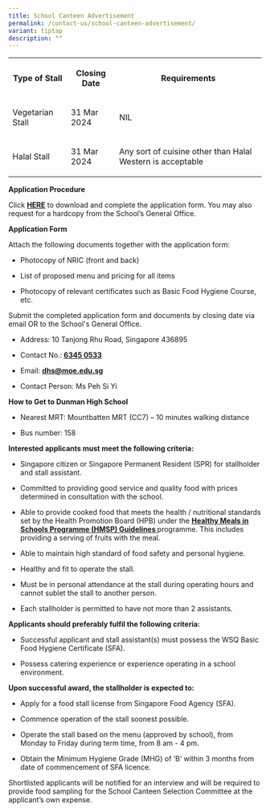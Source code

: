 ```yaml
---
title: School Canteen Advertisement
permalink: /contact-us/school-canteen-advertisement/
variant: tiptap
description: ""
---
```

<table>
<tbody>
<tr>
<th rowspan="1" colspan="1">
<p>Type of Stall</p>
</th>
<th rowspan="1" colspan="1">
<p>Closing Date</p>
</th>
<th rowspan="1" colspan="1">
<p>Requirements</p>
</th>
</tr>
<tr>
<td rowspan="1" colspan="1">
<p>Vegetarian Stall</p>
</td>
<td rowspan="1" colspan="1">
<p>31 Mar 2024</p>
</td>
<td rowspan="1" colspan="1">
<p>NIL</p>
</td>
</tr>
<tr>
<td rowspan="1" colspan="1">
<p>Halal Stall</p>
</td>
<td rowspan="1" colspan="1">
<p>31 Mar 2024</p>
</td>
<td rowspan="1" colspan="1">
<p>Any sort of cuisine other than Halal Western is acceptable</p>
</td>
</tr>
</tbody>
</table>
<p></p>
<p><strong>Application Procedure</strong>
</p>
<p>Click <strong><a href="/files/canteen_stall_application_form.pdf" rel="noopener noreferrer nofollow" target="_blank">HERE</a></strong> to
download and complete the application form. You may also request for a
hardcopy from the School’s General Office.</p>
<p></p>
<p><strong>Application Form</strong>
</p>
<p>Attach the following documents together with the application form:</p>
<ul data-tight="true" class="tight">
<li>
<p>Photocopy of NRIC (front and back)</p>
</li>
<li>
<p>List of proposed menu and pricing for all items</p>
</li>
<li>
<p>Photocopy of relevant certificates such as Basic Food Hygiene Course,
etc.</p>
</li>
</ul>
<p></p>
<p>Submit the completed application form and documents by closing date via
email OR to the School's General Office.</p>
<ul data-tight="true" class="tight">
<li>
<p>Address: 10 Tanjong Rhu Road, Singapore 436895</p>
</li>
<li>
<p>Contact No.:<strong> <a href="tel:6345 0533" rel="noopener noreferrer nofollow" target="_blank">6345 0533</a></strong>
</p>
</li>
<li>
<p>Email: <strong><a href="mailto:dhs@moe.edu.sg" rel="noopener noreferrer nofollow" target="_blank">dhs@moe.edu.sg</a></strong>
</p>
</li>
<li>
<p>Contact Person: Ms Peh Si Yi</p>
</li>
</ul>
<p></p>
<p><strong>How to Get to Dunman High School</strong>
</p>
<ul data-tight="true" class="tight">
<li>
<p>Nearest MRT: Mountbatten MRT (CC7) – 10 minutes walking distance</p>
</li>
<li>
<p>Bus number: 158</p>
</li>
</ul>
<p></p>
<p><strong>Interested applicants must meet the following criteria:</strong>
</p>
<ul data-tight="true" class="tight">
<li>
<p>Singapore citizen or Singapore Permanent Resident (SPR) for stallholder
and stall assistant.</p>
</li>
<li>
<p>Committed to providing good service and quality food with prices determined
in consultation with the school.</p>
</li>
<li>
<p>Able to provide cooked food that meets the health / nutritional standards
set by the Health Promotion Board (HPB) under the <strong><a href="https://hpb.gov.sg/docs/default-source/default-document-library/healthy-meals-in-school-programme-v2-0-guidelines_final88c1ad7eb0824d0ca7e4a4be73092659.pdf?sfvrsn=9c43e02b_0" rel="noopener noreferrer nofollow" target="_blank">Healthy Meals in Schools Programme (HMSP) Guidelines </a></strong>programme.
This includes providing a serving of fruits with the meal.</p>
</li>
<li>
<p>Able to maintain high standard of food safety and personal hygiene.</p>
</li>
<li>
<p>Healthy and fit to operate the stall.</p>
</li>
<li>
<p>Must be in personal attendance at the stall during operating hours and
cannot sublet the stall to another person.</p>
</li>
<li>
<p>Each stallholder is permitted to have not more than 2 assistants.</p>
<p></p>
</li>
</ul>
<p><strong>Applicants should preferably fulfil the following criteria:</strong>
</p>
<ul data-tight="true" class="tight">
<li>
<p>Successful applicant and stall assistant(s) must possess the WSQ Basic
Food Hygiene Certificate (SFA).</p>
</li>
<li>
<p>Possess catering experience or experience operating in a school environment.</p>
<p></p>
</li>
</ul>
<p><strong>Upon successful award, the stallholder is expected to:</strong>
</p>
<ul data-tight="true" class="tight">
<li>
<p>Apply for a food stall license from Singapore Food Agency (SFA).</p>
</li>
<li>
<p>Commence operation of the stall soonest possible.</p>
</li>
<li>
<p>Operate the stall based on the menu (approved by school), from Monday
to Friday during term time, from 8 am - 4 pm.</p>
</li>
<li>
<p>Obtain the Minimum Hygiene Grade (MHG) of ‘B’ within 3 months from date
of commencement of SFA licence.</p>
</li>
</ul>
<p></p>
<p>Shortlisted applicants will be notified for an interview and will be required
to provide food sampling for the School Canteen Selection Committee at
the applicant’s own expense.</p>